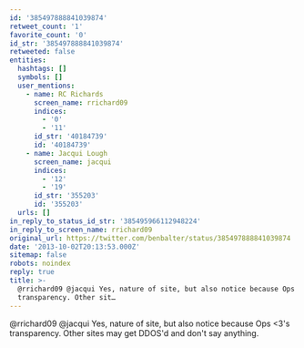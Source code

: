 ```yaml
---
id: '385497888841039874'
retweet_count: '1'
favorite_count: '0'
id_str: '385497888841039874'
retweeted: false
entities:
  hashtags: []
  symbols: []
  user_mentions:
    - name: RC Richards
      screen_name: rrichard09
      indices:
        - '0'
        - '11'
      id_str: '40184739'
      id: '40184739'
    - name: Jacqui Lough
      screen_name: jacqui
      indices:
        - '12'
        - '19'
      id_str: '355203'
      id: '355203'
  urls: []
in_reply_to_status_id_str: '385495966112948224'
in_reply_to_screen_name: rrichard09
original_url: https://twitter.com/benbalter/status/385497888841039874
date: '2013-10-02T20:13:53.000Z'
sitemap: false
robots: noindex
reply: true
title: >-
  @rrichard09 @jacqui Yes, nature of site, but also notice because Ops &lt;3's
  transparency. Other sit…
---
```


@rrichard09 @jacqui Yes, nature of site, but also notice because Ops &lt;3's transparency. Other sites may get DDOS'd and don't say anything.